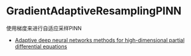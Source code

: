 # GradientAdaptiveResamplingPINN
使用梯度来进行自适应采样PINN

- [Adaptive deep neural networks methods for high-dimensional partial differential equations](https://www.bilibili.com/video/BV1j3411K7GK/)
